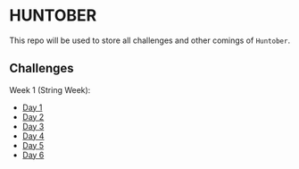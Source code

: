 # HUNTOBER

This repo will be used to store all challenges and other comings of `Huntober`.

## Challenges

Week 1 (String Week):

- [Day 1](https://blog.barbaralaw.me/huntober-2022-day-1 "Day 1 Huntober")
- [Day 2](https://blog.barbaralaw.me/huntober-2022-day-2 "Day 2 Huntober")
- [Day 3](https://blog.barbaralaw.me/huntober-2022-day-3 "Day 3 Huntober")
- [Day 4](https://blog.barbaralaw.me/huntober-2022-day-4 "Day 4 Huntober")
- [Day 5](https://blog.barbaralaw.me/huntober-2022-day-5 "Day 5 Huntober")
- [Day 6](https://blog.barbaralaw.me/huntober-2022-day-6 "Day 6 Huntober")